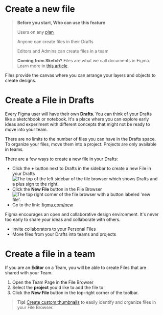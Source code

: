 # Create a new file

>**Before you start, Who can use this feature**
>
>Users on any [plan](/hc/en-us/articles/360040328273-Choose-a-Figma-Plan)
>
>Anyone can create files in their Drafts
>
>Editors and Admins can create files in a team
>
>**Coming from Sketch?** Files are what we call documents in Figma. Learn more in [this article](https://help.figma.com/hc/en-us/articles/360038006274).

Files provide the canvas where you can arrange your layers and objects to create designs.

# Create a File in Drafts

Every Figma user will have their own **Drafts**. You can think of your Drafts like a sketchbook or notebook. It's a place where you can explore early ideas and experiment with different concepts that might not be ready to move into your team.

There are no limits to the number of files you can have in the Drafts space. To organize your files, move them into a project. Projects are only available in teams.

There are a few ways to create a new file in your Drafts:

*   Click the **+** button next to Drafts in the sidebar to create a new File in your Drafts![The top of the left sidebar of the file browser which shows Drafts and a plus sign to the right.](https://cdn.coiven.com/static/doc/file-XrDgG0Kg8X.png)
*   Click the **New File** button in the File Browser![The top right corner of the file browser with a button labeled 'new file'.](https://cdn.coiven.com/static/doc/file-FGFikFBDhA.png)
*   Go to the link: [figma.com/new](https://www.figma.com/new)

Figma encourages an open and collaborative design environment. It's never too early to share your ideas and collaborate with others.

*   Invite collaborators to your Personal Files
*   Move files from your Drafts into teams and projects

# Create a file in a team

If you are an **Editor** on a Team, you will be able to create Files that are shared with your Team.

1.  Open the Team Page in the File Browser
2.  Select the **project** you'd like to add the file to
3.  Click the **New File** button in the top-right corner of the toolbar.

>**Tip!** [Create custom thumbnails](https://help.figma.com/hc/en-us/articles/360038511413) to easily identify and organize files in your File Browser.
